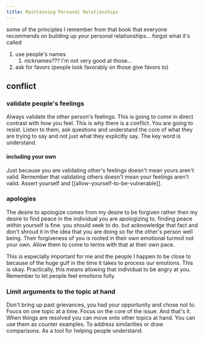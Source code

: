 ```yaml
---
title: Maintaining Personal Relationships
---
```


some of the principles I remember from that book that everyone recommends on building up your personal relationships... forgot what it's called
1. use people's names
   1. nicknames??? I'm not very good at those...
2. ask for favors (people look favorably on those give favors to)

## conflict

### validate people's feelings
Always validate the other person's feelings. This is going to come in direct contrast with how you feel. This is why there is a conflict. You are going to resist.
Listen to them, ask questions and understand the core of what they are trying to say and not just what they explicitly say. The key word is understand. 

#### including your own
Just because you are validating other's feelings doesn't mean yours aren't valid. Remember that validating others doesn't mean your feelings aren't valid. 
Assert yourself and [[allow-yourself-to-be-vulnerable]]. 

### apologies
The desire to apologize comes from my desire to be forgiven rather then my desire to find peace in the individual you are apologizing to. 
finding peace within yourself is fine. you should seek to do. but acknowledge that fact and don't shroud it in the idea that you are doing so for the other's person well being.
Their forgiveness of you is rooted in their own emotional turmoil not your own. Allow them to come to terms with that at their own pace. 

This is especially important for me and the people I happen to be close to because of the huge gulf in the time it takes to process our emotions. This is okay. 
Practically, this means allowing that individual to be angry at you. Remember to let people feel emotions fully. 

### Limit arguments to the topic at hand 
Don't bring up past grievances, you had your opportunity and chose not to. Foucs on one topic at a time. Focus on the core of the issue. And that's it. When things are resolved you can move onto other topics at hand. 
  You can use them as counter examples. To address similarities or draw comparisons. As a tool for helping people understand. 